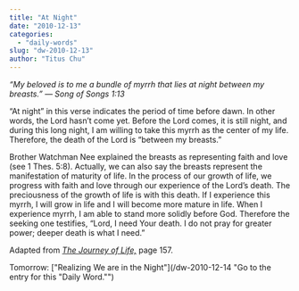 ```yaml
---
title: "At Night"
date: "2010-12-13"
categories: 
  - "daily-words"
slug: "dw-2010-12-13"
author: "Titus Chu"
---
```


_“My beloved is to me a bundle of myrrh that lies at night between my breasts.” — Song of Songs 1:13_

“At night” in this verse indicates the period of time before dawn. In other words, the Lord hasn’t come yet. Before the Lord comes, it is still night, and during this long night, I am willing to take this myrrh as the center of my life. Therefore, the death of the Lord is “between my breasts.”

Brother Watchman Nee explained the breasts as representing faith and love (see 1 Thes. 5:8). Actually, we can also say the breasts represent the manifestation of maturity of life. In the process of our growth of life, we progress with faith and love through our experience of the Lord’s death. The preciousness of the growth of life is with this death. If I experience this myrrh, I will grow in life and I will become more mature in life. When I experience myrrh, I am able to stand more solidly before God. Therefore the seeking one testifies, “Lord, I need Your death. I do not pray for greater power; deeper death is what I need.”

Adapted from _[The Journey of Life,](/book-journey "Go to the listing for this book.")_ page 157.

Tomorrow: ["Realizing We are in the Night"](/dw-2010-12-14 "Go to the entry for this "Daily Word."")
